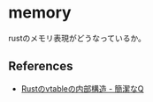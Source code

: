 # memory

rustのメモリ表現がどうなっているか。


## References
- [Rustのvtableの内部構造 \- 簡潔なQ](https://qnighy.hatenablog.com/entry/2017/03/18/070000)